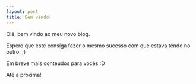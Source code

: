 ```yaml
---
layout: post
title: Bem vindo!
---
```


Olá, bem vindo ao meu novo blog.

Espero que este consiga fazer o mesmo sucesso com que estava tendo no outro. ;)

Em breve mais conteudos para vocês :D

Até a próxima!
